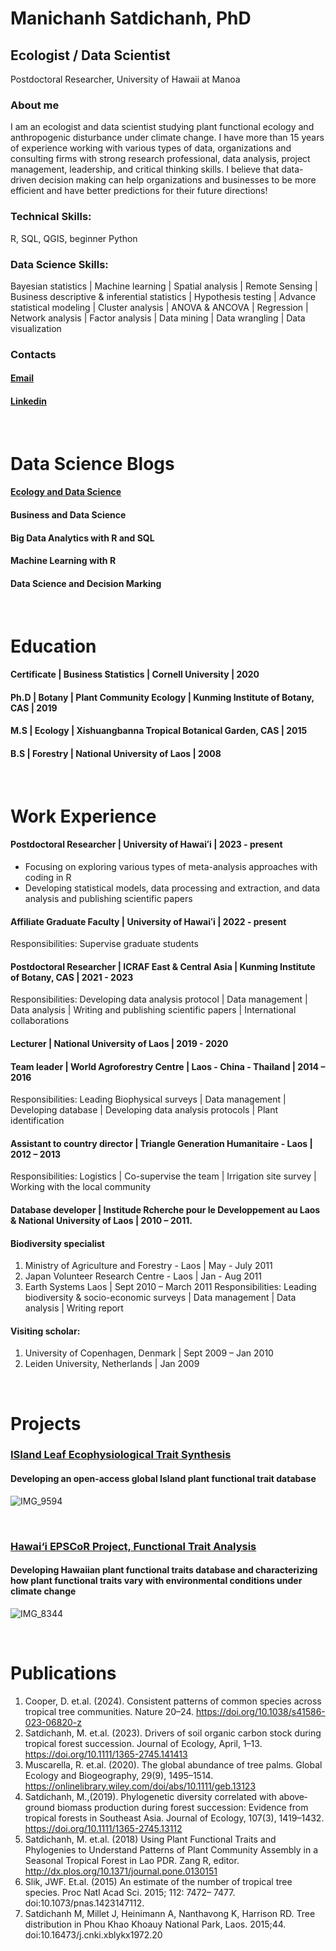 # Manichanh Satdichanh, PhD
## Ecologist / Data Scientist
Postdoctoral Researcher, University of Hawaii at Manoa

### About me
I am an ecologist and data scientist studying plant functional ecology and anthropogenic disturbance under climate change. I have more than 15 years of experience working with various types of data, organizations and consulting firms with strong research professional, data analysis, project management, leadership, and critical thinking skills. I believe that data-driven decision​ making can help organizations and businesses to be more efficient and have better predictions for their future directions!

### Technical Skills: 
R, SQL, QGIS, beginner Python

### Data Science Skills: 
Bayesian statistics | Machine learning | Spatial analysis | Remote Sensing | Business descriptive & inferential statistics | Hypothesis testing | Advance statistical modeling | Cluster analysis | ANOVA & ANCOVA | Regression | Network analysis | Factor analysis | Data mining | Data wrangling | Data visualization 

### Contacts
#### [Email](mailto:satdicha@hawaii.edu?subject=[GitHub]satdichanh)
#### [Linkedin](https://www.linkedin.com/in/manichanhsatdichanh2019/)

<br>

# Data Science Blogs
#### [Ecology and Data Science](https://rpubs.com/satdichanhRmarkdown/1142489)
#### Business and Data Science
#### Big Data Analytics with R and SQL
#### Machine Learning with R
#### Data Science and Decision Marking

<br>

# Education
#### Certificate | Business Statistics | Cornell University | 2020
#### Ph.D | Botany | Plant Community Ecology | Kunming Institute of Botany, CAS | 2019
#### M.S | Ecology | Xishuangbanna Tropical Botanical Garden, CAS | 2015
#### B.S | Forestry | National University of Laos | 2008

<br>

# Work Experience
#### Postdoctoral Researcher | University of Hawaiʻi | 2023 - present
- Focusing on exploring various types of meta-analysis approaches with coding in R
- Developing statistical models, data processing and extraction, and data analysis and publishing scientific papers

#### Affiliate Graduate Faculty | University of Hawaiʻi | 2022 - present
Responsibilities: Supervise graduate students
#### Postdoctoral Researcher | ICRAF East & Central Asia | Kunming Institute of Botany, CAS | 2021 - 2023
Responsibilities: Developing data analysis protocol | Data management | Data analysis | Writing and publishing scientific papers | International collaborations
#### Lecturer | National University of Laos | 2019 - 2020
#### Team leader | World Agroforestry Centre | Laos - China - Thailand | 2014 – 2016
Responsibilities: Leading Biophysical surveys | Data management | Developing database | Developing data analysis protocols | Plant identification
#### Assistant to country director | Triangle Generation Humanitaire - Laos | 2012 – 2013
Responsibilities: Logistics | Co-supervise the team | Irrigation site survey | Working with the local community

#### Database developer | Institude Rcherche pour le Developpement au Laos & National University of Laos | 2010 – 2011. 

#### Biodiversity specialist 
1. Ministry of Agriculture and Forestry - Laos | May - July 2011
2. Japan Volunteer Research Centre - Laos | Jan - Aug 2011
3. Earth Systems Laos | Sept 2010 – March 2011
Responsibilities: Leading biodiversity & socio-economic surveys | Data management | Data analysis | Writing report

#### Visiting scholar:
1. University of Copenhagen, Denmark | Sept 2009 – Jan 2010
2. Leiden University, Netherlands | Jan 2009

<br>

# Projects

### [ISland Leaf Ecophysiological Trait Synthesis](https://www.fondationbiodiversite.fr/en/the-frb-in-action/programs-and-projects/le-cesab/islets/)
#### Developing an open-access global Island plant functional trait database
![IMG_9594](https://github.com/satdichanh/datascience-portfolio.org/assets/50197613/cce102c3-9340-43df-99b5-60a06611fbda)

<br> 

### [Hawai‘i EPSCoR Project, Functional Trait Analysis](https://hawaii.edu/epscor/functional-trait-analysis/)
#### Developing Hawaiian plant functional traits database and characterizing how plant functional traits vary with environmental conditions under climate change

![IMG_8344](https://github.com/satdichanh/datascience-portfolio.org/assets/50197613/ca2a67f5-6654-4838-bafb-122df753cd2a)

<br>

# Publications
1.	Cooper, D. et.al. (2024). Consistent patterns of common species across tropical tree communities. Nature 20–24. https://doi.org/10.1038/s41586-023-06820-z
2.	Satdichanh, M. et.al. (2023). Drivers of soil organic carbon stock during tropical forest succession. Journal of Ecology, April, 1–13. https://doi.org/10.1111/1365-2745.141413
3.	Muscarella, R. et.al. (2020). The global abundance of tree palms. Global Ecology and Biogeography, 29(9), 1495–1514. https://onlinelibrary.wiley.com/doi/abs/10.1111/geb.13123
4.	Satdichanh, M.,(2019). Phylogenetic diversity correlated with above‐ground biomass production during forest succession: Evidence from tropical forests in Southeast Asia. Journal of Ecology, 107(3), 1419–1432. https://doi.org/10.1111/1365-2745.13112
5.	Satdichanh, M. et.al. (2018) Using Plant Functional Traits and Phylogenies to Understand Patterns of Plant Community Assembly in a Seasonal Tropical Forest in Lao PDR. Zang R, editor. http://dx.plos.org/10.1371/journal.pone.0130151
6.	Slik, JWF. Et.al. (2015) An estimate of the number of tropical tree species. Proc Natl Acad Sci. 2015; 112: 7472– 7477. doi:10.1073/pnas.1423147112.
7.	Satdichanh M, Millet J, Heinimann A, Nanthavong K, Harrison RD. Tree distribution in Phou Khao Khoauy National Park, Laos. 2015;44. doi:10.16473/j.cnki.xblykx1972.20
